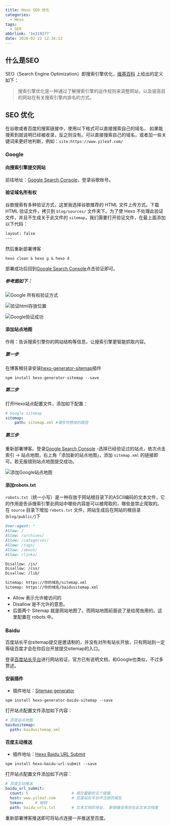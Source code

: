 ```yaml
---
title: Hexo SEO 优化
categories:
  - Hexo
tags:
  - SEO
abbrlink: '1e319277'
date: 2020-02-22 12:34:13
---
```


## 什么是SEO

SEO（Search Engine Optimization）即搜索引擎优化，[维基百科](https://zh.wikipedia.org/wiki/搜尋引擎最佳化) 上给出的定义如下：

> 搜索引擎优化是一种通过了解搜索引擎的运作规则来调整网站，以及提高目的网站在有关搜索引擎内排名的方式。

<!-- more-->

## SEO 优化

在谷歌或者百度的搜索链接中，使用以下格式可以直接搜索自己的域名， 如果能搜索到就说明已经被收录，反之则没有。可以直接搜索自己的域名，或者加一些关键词来更好地判断，例如：`site:https://www.yileaf.com/`

### Google

#### 向搜索引擎提交网站

前往地址：[Google Search Console](https://search.google.com/search-console/about?hl=zh-CN)，登录谷歌账号。

#### 验证域名所有权

谷歌搜索有多种验证方式，这里我选择谷歌推荐的 HTML 文件上传方式。下载 HTML 验证文件，拷贝到 `blog/sources/` 文件夹下。为了使 Hexo 不处理此验证文件，并且不生成关于此文件的 `sitemap`，我们需要打开验证文件，在最上面添加以下代码：

```html
layout: false
---
```

然后重新部署博客

```shell
hexo clean & hexo g & hexo d
```

部署成功后回到[Google Search Console](https://search.google.com/search-console/about?hl=zh-CN)点击验证即可。

##### 参考图如下：

![Google 所有权验证方式](https://s2.ax1x.com/2020/02/22/3MmTyj.png)

![验证html存放位置](https://s2.ax1x.com/2020/02/22/3MnVfO.png)

![Google验证成功](https://s2.ax1x.com/2020/02/22/3MnshT.png)

#### 添加站点地图

作用：告诉搜索引擎你的网站结构等信息，让搜索引擎更智能抓取内容。

##### 第一步

在博客根目录安装[hexo-generator-sitemap](https://github.com/hexojs/hexo-generator-sitemap)插件

```shell
npm install hexo-generator-sitemap --save
```

##### 第二步

打开Hexo站点配置文件，添加如下配置：

```yml _config.yml
# Google sitemap
sitemap:
    path: sitemap.xml #填写你想放的路径
```

##### 第三步

重新部署博客。登录[Google Search Console](https://search.google.com/search-console/about?hl=zh-CN) -选择已经验证过的站点，依次点击索引 → 站点地图，右上角「添加新的站点地图」，添加 `sitemap.xml` 的链接即可。若无报错则站点地图提交成功。

![添加Google站点地图](https://s2.ax1x.com/2020/02/22/3M1l7j.png)

#### 添加robots.txt

`robots.txt`（统一小写）是一种存放于网站根目录下的ASCII编码的文本文件，它的作用是告诉搜索引擎此网站中哪些内容是可以被爬取的，哪些是禁止爬取的。
在 `source` 目录下增加 `rebots.txt` 文件，网站生成后在网站的根目录(`blog/public/`)下

```markdown
User-agent: *
Allow: /
Allow: /archives/
Allow: /categories/
Allow: /tags/
Allow: /about/
Allow: /links/

Disallow: /js/
Disallow: /css/
Disallow: /lib/

Sitemap: https://你的域名/sitemap.xml
Sitemap: https://你的域名/baidusitemap.xml
```

- Allow 表示允许被访问的
- Disallow 是不允许的意思。
- 后面两个 Sitemap 就是网站地图了。而网站地图前面说了是给爬虫用的。这里配置在 robots 中。

### Baidu

百度站长平台sitemap提交是邀请制的，并没有对所有站长开放，只有网站到一定等级百度才会在你后台开放提交sitemap的入口。

登录[百度站长平台](https://link.jianshu.com/?t=http://ziyuan.baidu.com/site/siteadd)进行网站验证，官方已有说明文档，和Google也类似，不过多赘述。

#### 安装插件

- 插件地址：[Sitemap generator](https://github.com/coneycode/hexo-generator-baidu-sitemap)

```shell
npm install hexo-generator-baidu-sitemap --save
```

打开站点配置文件添加如下内容：

```yml _config.yml
# 百度站点地图
baidusitemap:
  path: baidusitemap.xml
```

#### 百度主动推送

- 插件地址：[Hexo Baidu URL Submit](https://github.com/huiwang/hexo-baidu-url-submit)

```shell
npm install hexo-baidu-url-submit --save
```

打开站点配置文件添加如下内容：

```yml _config.yml
# 百度主动推送
baidu_url_submit:
  count: 5 				     # 提交最新的五个链接
  host: www.yileaf.com 	     # 百度站长平台中注册的域名
  token:  	 # 秘钥
  path: baidu_urls.txt 		 # 文本文档的地址， 新链接会保存在此文本文档里  
```

重新部署博客推送即可将站点连接一并推送至百度。